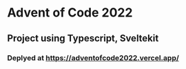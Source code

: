 # Advent of Code 2022

## Project using Typescript, Sveltekit

### Deplyed at https://adventofcode2022.vercel.app/
